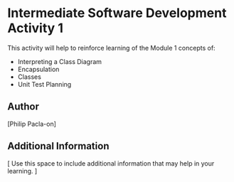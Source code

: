 # Intermediate Software Development Activity 1
This activity will help to reinforce learning of the Module 1 concepts of:

- Interpreting a Class Diagram
- Encapsulation
- Classes
- Unit Test Planning

## Author
[Philip Pacla-on]

## Additional Information
[ Use this space to include additional information that may help in your learning. ]
